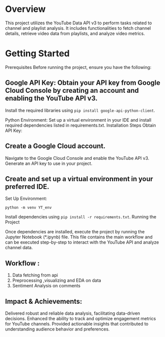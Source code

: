 # Overview
This project utilizes the YouTube Data API v3 to perform tasks related to channel and playlist analysis. It includes functionalities to fetch channel details, retrieve video data from playlists, and analyze video metrics.

# Getting Started
Prerequisites
Before running the project, ensure you have the following:

## Google API Key: Obtain your API key from Google Cloud Console by creating an account and enabling the YouTube API v3.
Install the required libraries using `pip install google-api-python-client`.

Python Environment: Set up a virtual environment in your IDE and install required dependencies listed in requirements.txt.
Installation Steps
Obtain API Key:

## Create a Google Cloud account.
Navigate to the Google Cloud Console and enable the YouTube API v3.
Generate an API key to use in your project.


## Create and set up a virtual environment in your preferred IDE.
Set Up Environment:

`python -m venv YT_env`

Install dependencies using `pip install -r requirements.txt`.
Running the Project

Once dependencies are installed, execute the project by running the Jupyter Notebook (*.ipynb) file. This file contains the main workflow and can be executed step-by-step to interact with the YouTube API and analyze channel data.


## Workflow : 
1. Data fetching from api
2. Preprocessing ,visualizing and EDA on data
3. Sentiment Analysis on comments


## Impact & Achievements:

Delivered robust and reliable data analysis, facilitating data-driven decisions.
Enhanced the ability to track and optimize engagement metrics for YouTube channels.
Provided actionable insights that contributed to understanding audience behavior and preferences.






